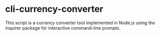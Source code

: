 # cli-currency-converter
 This script is a currency converter tool implemented in Node.js using the inquirer package for interactive command-line prompts.
